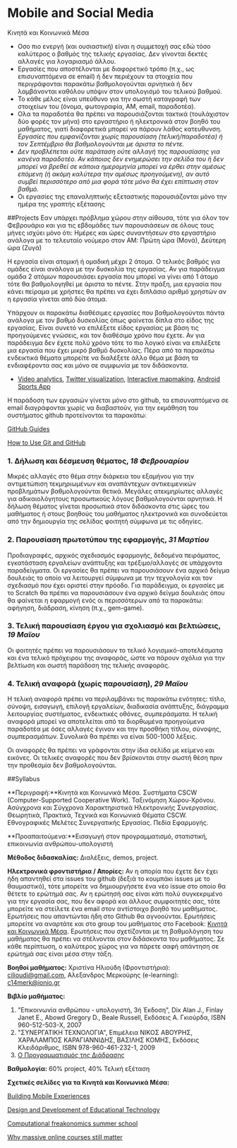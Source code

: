# Mobile and Social Media 
Κινητά και Κοινωνικά Μέσα

- Οσο πιο ενεργή (και ουσιαστική) είναι η συμμετοχή σας εδώ τόσο καλύτερος ο βαθμός της τελικής εργασίας. Δεν γίνονται δεκτές αλλαγές για λογαριασμό άλλου. 
- Εργασίες που αποστέλονται με διαφορετικό τρόπο (π.χ., ως επισυναπτόμενα σε email) ή δεν περιέχουν τα στοιχεία που περιγράφονται παρακάτω βαθμολογούνται αρνητικά ή δεν λαμβάνονται καθόλου υπόψιν στον υπολογισμό του τελικού βαθμού.
- Το κάθε μέλος είναι υπεύθυνο για την σωστή καταγραφή των στοιχείων του (όνομα, φωτογραφία, AM, email, παραδοτέα).
- Ολα τα παραδοτέα θα πρέπει να παρουσιάζονται τακτικά (τουλάχιστον δύο φορές τον μήνα) στο εργαστήριο ή ηλεκτρονικά στον βοηθό του μαθήματος, γιατί διαφορετικά μπορεί να πάρουν λάθος κατευθυνση. *Εργασίες που εμφανίζονται χωρίς παρουσίαση (τελική/παραδοτέα) ή τον Σεπτέμβριο θα βαθμολογούνται με άριστα το πέντε.*
- *Δεν προβλέπεται ούτε παράταση ούτε αλλαγή της παρουσίασης για κανένα παραδοτέο. Αν κάποιος δεν ενημερώσει την σελίδα του ή δεν μπορεί να βρεθεί σε κάποια ημερομηνία μπορεί να έρθει στην αμέσως επόμενη (ή ακόμη καλύτερα την αμέσως προηγούμενη), αν αυτό συμβεί περισσότερο από μια φορά τότε μόνο θα έχει επίπτωση στον βαθμό.*
- Οι εργασίες της επαναληπτικής εξεταστικής παρουσιάζονται μόνο την ημέρα της γραπτής εξέτασης

##Projects
Εαν υπάρχει πρόβλημα χώρου στην αίθουσα, τότε για όλον τον Φεβρουάριο και για τις εβδομάδες των παρουσιάσεων σε όλους τους μήνες ισχύει μόνο ότι: Ημέρες και ώρες συναντήσεων στο εργαστήριο ανάλογα με το τελευταίο νούμερο στον ΑΜ: Πρώτη ώρα (Μονά), Δεύτερη ώρα (Ζυγά)

Η εργασία είναι ατομική ή ομαδική μέχρι 2 άτομα. Ο τελικός βαθμός για ομάδες είναι ανάλογα με την δυσκολία της εργασίας. Αν για παράδειγμα ομάδα 2 ατόμων παρουσιάσει εργασία που μπορεί να γίνει από 1 άτομο τότε θα βαθμολογηθεί με άριστα το πέντε. Στην πράξη, μια εργασία που κάνει πείραμα με χρήστες θα πρέπει να έχει διπλάσιο αριθμό χρηστών αν η εργασία γίνεται από δύο άτομα.

Υπάρχουν οι παρακάτω διαθέσιμες εργασίες που βαθμολογούνται πάντα ανάλογα με τον βαθμό δυσκολίας όπως φαίνεται δίπλα στο είδος της εργασίας. Είναι συνετό να επιλέξετε είδος εργασίας με βάση τις προηγούμενες γνώσεις, και τον διαθέσιμο χρόνο που έχετε. Αν για παράδειγμα δεν έχετε πολύ χρόνο τότε το πιο λογικό είναι να επιλέξετε μια εργασία που έχει μικρό βαθμό δυσκολίας. Πέρα από τα παρακάτω ενδεικτικά θέματα μπορείτε να διαλέξετε άλλο θέμα με βάση τα ενδιαφέροντα σας και μόνο σε συμφωνία με τον διδάσκοντα. 


* [Video analytics](http://www.socialskip.org), [Twitter visualization](http://www.flutrack.org), [Interactive mapmaking](http://www.mapito.org), [Android Sports App](https://github.com/andrid/Run2gether)

Η παράδοση των εργασιών γίνεται μόνο στο github, τα επισυναπτόμενα σε email διαγράφονται χωρίς να διαβαστούν, για την εκμάθηση του συστήματος github προτείνονται τα παρακάτω:

[GitHub Guides](https://guides.github.com)

[How to Use Git and GitHub](https://www.udacity.com/course/ud775)

### 1. Δήλωση και δέσμευση θέματος, *18 Φεβρουαρίου*

Μικρές αλλαγές στο θέμα στην διάρκεια του εξαμήνου για την αντιμετώπιση τεκμηριωμένων και αναπάντεχων αντικειμενικών προβλημάτων βαθμολογούνται θετικά. Μεγάλες ατεκμηρίωτες αλλαγές για αδικαιολόγητους προσωπικούς λόγους βαθμολογούνται αρνητικά. Η δήλωση θέματος γίνεται προσωπικά στον διδάσκοντα στις ώρες του μαθήματος ή στους βοηθούς του μαθήματος ηλεκτρονικά και συνοδεύεται από την δημιουργία της σελίδας φοιτητή σύμφωνα με τις οδηγίες.

### 2. Παρουσίαση πρωτοτύπου της εφαρμογής,  *31 Μαρτίου*

Προδιαγραφές, αρχικός σχεδιασμός εφαρμογής, δεδομένα πειράματος, εγκατάσταση εργαλείων ανάπτυξης και τρέξιμο/αλλαγές σε υπάρχοντα παραδείγματα. Οι εργασίες θα πρέπει να παρουσιάσουν ένα αρχικό δείγμα δουλειάς το οποίο να λειτουργεί σύμφωνα με την τεχνολογία και τον σχεδιασμό που έχει οριστεί στην πρόοδο. Για παράδειγμα, οι εργασίες με το Scratch θα πρέπει να παρουσιάσουν ένα αρχικό δείγμα δουλειάς όπου θα φαίνεται η εφαρμογή ενός οι περισσότερων από τα παρακάτω: αφήγηση, διάδραση, κίνηση (π.χ., gem-game). 

### 3. Τελική παρουσίαση έργου για σχολιασμό και βελτιώσεις, *19 Μαϊου*

Οι φοιτητές πρέπει να παρουσιάσουν το τελικό λογισμικό-αποτελέσματα και ένα τελικό πρόχειρου της αναφοράς, ώστε να πάρουν σχόλια για την βελτίωση και σωστή παράδοση της τελικής αναφοράς.

### 4. Τελική αναφορά (χωρίς παρουσίαση), *29 Μαϊου*

Η τελική αναφορά πρέπει να περιλαμβάνει τις παρακάτω ενότητες: τίτλο, σύνοψη, εισαγωγή, επιλογή εργαλείων, διαδικασία ανάπτυξης, διάγραμμα λειτουργίας συστήματος, ενδεικτικές οθόνες, συμπεράσματα. Η τελική αναφορά μπορεί να αποτελείται από τα διορθωμένα προηγούμενα παραδοτέα με όσες αλλαγές έγιναν και την προσθήκη τίτλου, σύνοψης, συμπερασμάτων. Συνολικά θα πρέπει να είναι 500-1000 λέξεις. 

Οι αναφορές θα πρέπει να γράφονται στην ίδια σελίδα με κείμενο και εικόνες. Οι τελικές αναφορές που δεν βρίσκονται στην σωστή θέση πριν την προθεσμία δεν βαθμολογούνται.

##Syllabus

**Περιγραφή:**Κινητά και Κοινωνικά Μέσα. Συστήματα CSCW (Computer-Supported Cooperative Work). Ταξινόμηση Χώρου-Χρόνου. Ασύγχρονα και Σύγχρονα Χαρακτηριστικά Ηλεκτρονικής Συνεργασίας. Θεωρητικά, Πρακτικά, Τεχνικά και Κοινωνικά Θέματα CSCW. Εθνογραφικές Μελέτες Συνεργατικής Εργασίας. Πεδία Εφαρμογής.

**Προαπαιτούμενα:**Εισαγωγή στον προγραμματισμό, στατιστική, επικοινωνία ανθρώπου-υπολογιστή

**Μέθοδος διδασκαλίας:** Διαλέξεις, demos, project.

**Ηλεκτρονικά φροντιστήρια / Απορίες:** Αν η απορία που έχετε δεν έχει ήδη απαντηθεί στα issues του github (δεξιά το κουμπάκι issues με το θαυμαστικό), τότε μπορείτε να δημιουργήσετε ένα νέο issue στο οποίο θα θέτετε το ερώτημά σας. Αν η ερώτησή σας είναι κάτι πολύ συγκεκριμένο για την εργασία σας, που δεν αφορά και άλλους συμφοιτητές σας, τότε μπορείτε να στείλετε ένα email στον αντίστοιχο βοηθό του μαθήματος. Ερωτήσεις που απαντώνται ήδη στο Github θα αγνοούνται. Ερωτήσεις μπορείτε να αναρτάτε και στo group του μαθήματος στο Facebook: [Κινητά και Κοινωνικά Μέσα](https://www.facebook.com/groups/1715034925408269/). Ερωτήσεις που σχετίζονται με τη βαθμολόγηση του μαθήματος θα πρέπει να στέλνονται στον διδάσκοντα του μαθήματος. Σε κάθε περίπτωση, ο καλύτερος χώρος για να πάρετε σαφή απάντηση σε ερώτημά σας είναι μέσα στην τάξη.


**Βοηθοί μαθήματος:** Χριστίνα Ηλιούδη (Φροντιστήρια): cilioudi@gmail.com, Αλεξανδρος Μερκούρης (e-learning): c14merk@ionio.gr

**Βιβλίο μαθήματος:** 
1) "Επικοινωνία ανθρώπου - υπολογιστή, 3ή Έκδοση", Dix Alan J., Finlay Janet E., Abowd Gregory D., Beale Russell, Εκδόσεις Α. Γκιούρδα, ISBN 960-512-503-X, 2007 
2) "ΣΥΝΕΡΓΑΤΙΚΗ ΤΕΧΝΟΛΟΓΙΑ", Επιμέλεια ΝΙΚΟΣ ΑΒΟΥΡΗΣ, ΧΑΡΑΛΑΜΠΟΣ ΚΑΡΑΓΙΑΝΝΙΔΗΣ, ΒΑΣΙΛΗΣ ΚΟΜΗΣ, Εκδόσεις Κλειδάριθμος, ISBN 978-960-461-232-1, 2009
3) [Ο Προγραμματισμός της Διάδρασης](htttp://www.pibook.gr)

**Βαθμολογία:** 60% project, 40% Τελική εξέταση

**Σχετικές σελίδες για τα Κινητά και Κοινωνικά Μέσα:**

[Building Mobile Experiences](https://www.google.com/url?q=https%3A%2F%2Fwww.edx.org%2Fcourse%2Fbuilding-mobile-experiences-mitx-21w-789x&sa=D&sntz=1&usg=AFrqEzez1v41pEL2myttw5A8iLmoYV2Evw)

[Design and Development of Educational Technology](https://www.google.com/url?q=https%3A%2F%2Fwww.edx.org%2Fcourse%2Fdesign-development-educational-mitx-11-132x&sa=D&sntz=1&usg=AFrqEzd2xzS4qj_G6goccvhLHlcnLCqglQ)

[Computational freakonomics summer school](http://www.google.com/url?q=http%3A%2F%2Fswiki.cc.gatech.edu%2Fcompfreak&sa=D&sntz=1&usg=AFrqEzdOvyyHH3iSvHxRCnAwjeRQAZkL7Q)

[Why massive online courses still matter](http://www.google.com/url?q=http%3A%2F%2Fwww.ted.com%2Ftalks%2Fanant_agarwal_why_massively_open_online_courses_still_matter.html&sa=D&sntz=1&usg=AFrqEzfTwz7QpPk10ZyBbEo7m4-BXtrzQA)





